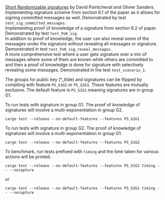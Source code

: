 [Short Randomizable signatures](https://eprint.iacr.org/2015/525) by David Pointcheval and Olivier Sanders.  
Implementing signature scheme from section 6.1 of the paper as it allows for signing committed messages as well. Demonstrated by test `test_sig_committed_messages`.  
Implementing proof of knowledge of a signature from section 6.2 of paper. Demonstrated by test `test_PoK_sig`.  
In addition to proof of knowledge, the user can also reveal some of the messages under the signature without revealing all messages or signature.
Demonstrated in test `test_PoK_sig_reveal_messages`.  
A more comprehensive test where a user gets signature over a mix of messages where some of them are known while 
others are committed to and then a proof of knowledge is done for signature with selectively revealing some messages. Demonstrated in the test `test_scenario_1`.  

  
The groups for public key (*_tilde) and signatures can be flipped by compiling with feature `PS_G1G2` or `PS_G2G1`. These features are mutually exclusive. The default feature is `PS_G2G1` meaning signatures are in group G1. 

To run tests with signature in group G1. The proof of knowledge of signatures will involve a multi-exponentiation in group G2.
```
cargo test --release --no-default-features --features PS_G2G1
```

To run tests with signature in group G2. The proof of knowledge of signatures will involve a multi-exponentiation in group G1.
```
cargo test --release --no-default-features --features PS_G1G2
```

To benchmark, run tests prefixed with `timing` and the time taken for various actions will be printed.
```
cargo test --release --no-default-features --features PS_G1G2 timing -- --nocapture
```

or 
```
cargo test --release --no-default-features --features PS_G2G1 timing -- --nocapture
```